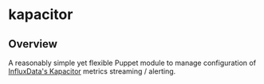 # kapacitor

## Overview

A reasonably simple yet flexible Puppet module to manage configuration of
[InfluxData's Kapacitor](https://influxdata.com/time-series-platform/kapacitor/) metrics streaming / alerting.
